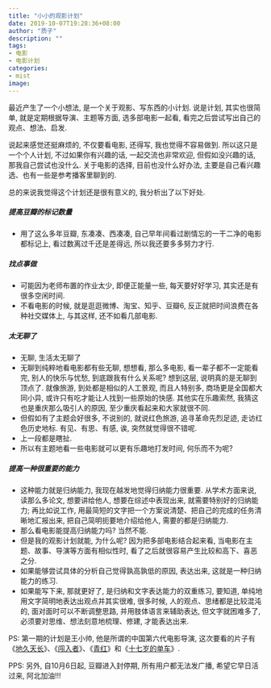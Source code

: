 ```yaml
---
title: "小小的观影计划"
date: 2019-10-07T19:28:36+08:00
author: "质子"
description: ""
tags:
- 电影
- 电影计划
categories: 
- mist
image: 
---
```


最近产生了一个小想法, 是一个关于观影、写东西的小计划. 说是计划, 其实也很简单, 就是定期根据导演、主题等方面, 选多部电影一起看, 看完之后尝试写出自己的观点、想法、启发.
<!--more-->
说起来感觉还挺麻烦的, 不仅要看电影, 还得写, 我也觉得不容易做到. 所以这只是一个个人计划, 不过如果你有兴趣的话, 一起交流也非常欢迎, 但假如没兴趣的话, 那我自己尝试也没什么. 关于电影的选择, 目前也没什么好办法, 主要是自己看兴趣选、也有一些是参考播客里聊到的.

总的来说我觉得这个计划还是很有意义的, 我分析出了以下好处.

##### 提高豆瓣的标记数量
- 用了这么多年豆瓣, 东凑凑、西凑凑, 自己早年间看过剧情忘的一干二净的电影都标记上, 看过数离过千还是差得远, 所以我还要多多努力才行.

##### 找点事做
- 可能因为老师布置的作业太少, 即便正能量一些, 每天要好好学习, 其实还是有很多空闲时间.
- 不看电影的时候, 就是逛逛微博、淘宝、知乎、豆瓣6, 反正就把时间浪费在各种社交媒体上, 与其这样, 还不如看几部电影.

##### 太无聊了
- 无聊, 生活太无聊了
- 无聊到纯粹地看电影都有些无聊, 想想看, 那么多电影, 看一辈子都不一定能看完, 别人的快乐与忧愁, 到底跟我有什么关系呢? 想到这层, 说明真的是无聊到顶点了. 就像旅游, 到处都是相似的人工景观, 而且人特别多, 商场更是全国都大同小异, 或许只有吃才能让人找到一些原始的快感. 其他实在乐趣索然, 我猜这也是重庆那么吸引人的原因, 至少重庆看起来和大家就很不同.
- 但假如有了主题会好很多, 不说别的, 就说红色旅游, 追寻革命先烈足迹, 走访红色历史地标. 有见、有思、有感, 诶, 突然就觉得很不错呢.
- 上一段都是瞎扯.
- 所以有主题地看一些电影就可以更有乐趣地打发时间, 何乐而不为呢?

##### 提高一种很重要的能力
- 这种能力就是归纳能力, 我现在越发地觉得归纳能力很重要. 从学术方面来说, 读那么多论文, 想要讲给他人, 想要在综述中表现出来, 就需要特别好的归纳能力; 再比如说工作, 用最简短的文字把一个方案说清楚、把自己的完成的任务清晰地汇报出来, 把自己简明扼要地介绍给他人, 需要的都是归纳能力.
- 那么看电影能提高归纳能力吗? 当然不能.
- 但是我的观影计划就能, 为什么呢? 因为把多部电影结合起来看, 当电影在主题、故事、导演等方面有相似性时, 看了之后就很容易产生比较和高下、喜恶之分.
- 如果能够尝试具体的分析自己觉得孰高孰低的原因, 表达出来, 这就是一种归纳能力的练习.
- 如果能写下来, 那就更好了, 是归纳和文字表达能力的双重练习, 要知道, 单纯地用文字简明地表达出观点并其实很难, 很多时候, 人的观点、思绪都是比较混沌的, 面对面时可以不断调整思路, 并用肢体语言来辅助表达, 但文字就困难多了, 必须要对思维、想法刻意地梳理、修建, 才能表达出来.


PS: 第一期的计划是王小帅, 他是所谓的中国第六代电影导演, 这次要看的片子有《[地久天长](https://movie.douban.com/subject/26715636/)》、《[闯入者](https://movie.douban.com/subject/20514902/)》、《[青红](https://movie.douban.com/subject/1322851/)》和《[十七岁的单车](https://movie.douban.com/subject/1291847/)》.

PPS: 另外, 自10月6日起, 豆瓣进入封停期, 所有用户都无法发广播, 希望它早日活过来, 阿北加油!!!